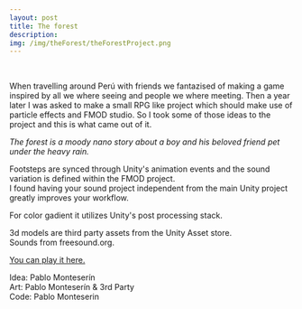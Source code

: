 ```yaml
---
layout: post
title: The forest
description:
img: /img/theForest/theForestProject.png
---
```


<div class="img_row">
	<img class="col three" src="{{ site.baseurl }}/img/theForest/theForest1.png" alt="" title="screenshot"/>
</div>
<br>

When travelling around Perú with friends we fantazised of making a game inspired by all we where seeing and people we where meeting. Then a year later I was asked to make a small RPG like project which should make use of particle effects and FMOD studio.
So I took some of those ideas to the project and this is what came out of it.

<i>The forest is a moody nano story about a boy and his beloved friend pet under the heavy rain.</i>

Footsteps are synced through Unity's animation events and the sound variation is defined within the FMOD project.<br>
I found having your sound project independent from the main Unity project greatly improves your workflow.<br>

For color gadient it utilizes Unity's post processing stack.

3d models are third party assets from the Unity Asset store.<br>
Sounds from freesound.org.

<a href="{{ site.baseurl }}/webgl/theForest/index.html" target="_blank">You can play it here.</a>

<div class="credits">
Idea: Pablo Monteserín<br>
Art: Pablo Monteserín & 3rd Party<br>
Code: Pablo Monteserin<br>
</div>